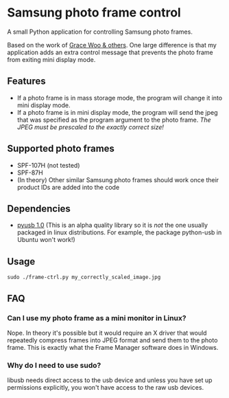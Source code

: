 Samsung photo frame control
=================

A small Python application for controlling Samsung photo frames.

Based on the work of [Grace Woo & others](http://web.media.mit.edu/~gracewoo/stuff/picframe/). One large difference is that my application adds an extra control message that prevents the photo frame from exiting mini display mode.

Features
--------

* If a photo frame is in mass storage mode, the program will change it into mini display mode.
* If a photo frame is in mini display mode, the program will send the jpeg that was specified as the program argument to the photo frame. *The JPEG must be prescaled to the exactly correct size!*

Supported photo frames
----------------------

* SPF-107H (not tested)
* SPF-87H
* (In theory) Other similar Samsung photo frames should work once their product IDs are added into the code

Dependencies
------------

* [pyusb 1.0](http://sourceforge.net/apps/mediawiki/pyusb) (This is an alpha quality library so it is *not* the one usually packaged in linux distributions. For example, the package python-usb in Ubuntu won't work!)

Usage
-----

`sudo ./frame-ctrl.py my_correctly_scaled_image.jpg`

FAQ
---

### Can I use my photo frame as a mini monitor in Linux?

Nope. In theory it's possible but it would require an X driver that would repeatedly compress frames into JPEG format and send them to the photo frame. This is exactly what the Frame Manager software does in Windows.

### Why do I need to use sudo?

libusb needs direct access to the usb device and unless you have set up permissions explicitly, you won't have access to the raw usb devices.
